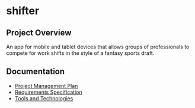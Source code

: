 # shifter

## Project Overview

An app for mobile and tablet devices that allows groups of professionals to compete for work shifts in the style of a fantasy sports draft.

## Documentation

- [Project Management Plan](./project-management-plan.md)
- [Requirements Specification](./requirements-specification.md)
- [Tools and Technologies](./tools-and-technologies.md)
